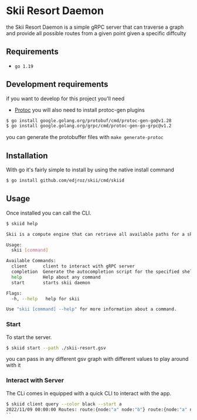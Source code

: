 # Skii Resort Daemon
the Skii Resort Daemon is a simple gRPC server that can traverse a graph and provide all possible routes from a given point given a specific diffculty

## Requirements
- `go 1.19`
## Development requirements
if you want to develop for this project you'll need
- [Protoc](https://grpc.io/docs/protoc-installation/)
 you will also need to install protoc-gen plugins
 ```bash
$ go install google.golang.org/protobuf/cmd/protoc-gen-go@v1.28
$ go install google.golang.org/grpc/cmd/protoc-gen-go-grpc@v1.2
```
you can generate the protobuffer files with `make generate-protoc`


## Installation
With go it's fairly simple to install by using the native install command

```bash
$ go install github.com/edjroz/skii/cmd/skiid
```

## Usage
Once installed you can call the CLI.

```bash
$ skiid help

Skii is a compute engine that can retrieve all available paths for a skiier from a given point based on their difficulty as measured descending (black|red|blue)

Usage:
  skii [command]

Available Commands:
  client      client to interact with gRPC server
  completion  Generate the autocompletion script for the specified shell
  help        Help about any command
  start       starts skii daemon

Flags:
  -h, --help   help for skii

Use "skii [command] --help" for more information about a command.
```
 
### Start
To start the server.
```bash
$ skiid start --path ./skii-resort.gsv
```
you can pass in any different gsv graph with different values to play around with it

### Interact with Server
The CLi comes in equipped with a quick CLI to interact with the app.

```bash
$ skiid client query --color black --start a
2022/11/09 00:00:00 Routes: route:{node:"a" node:"b"} route:{node:"a" node:"c"}
``

